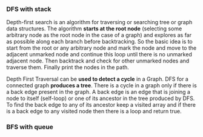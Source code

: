### DFS with stack

Depth-first search is an algorithm for traversing or searching tree or graph data structures. The algorithm **starts at the root node** (selecting some arbitrary node as the root node in the case of a graph) and explores as far as possible along each branch before backtracking. So the basic idea is to start from the root or any arbitrary node and mark the node and move to the adjacent unmarked node and continue this loop until there is no unmarked adjacent node. Then backtrack and check for other unmarked nodes and traverse them. Finally print the nodes in the path.

Depth First Traversal can be **used to detect a cycle** in a Graph. DFS for a connected graph **produces a tree**. There is a cycle in a graph only if there is a back edge present in the graph. A back edge is an edge that is joining a node to itself (self-loop) or one of its ancestor in the tree produced by DFS. 
To find the back edge to any of its ancestor keep a visited array and if there is a back edge to any visited node then there is a loop and return true.

### BFS with queue

